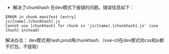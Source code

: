 * 解决了chunkhash 在dev模式下报错的问题。错误信息如下：

```
ERROR in chunk manifest [entry]
js/[name].[chunkhash].js
Cannot use [chunkhash] for chunk in 'js/[name].[chunkhash].js' (use [hash] instead)
```
解决办法： dev模式用hash,prod用chunkhash.（vue-cli在dev模式则css和js都不打包，不提取）
